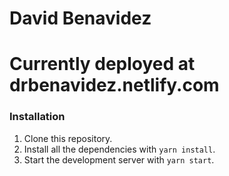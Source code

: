 # David Benavidez
# Currently deployed at drbenavidez.netlify.com
### Installation
1. Clone this repository.
2. Install all the dependencies with `yarn install`.
3. Start the development server with `yarn start`.